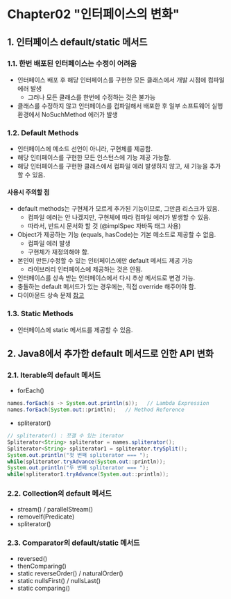 # Chapter02 "인터페이스의 변화"

## 1. 인터페이스 default/static 메서드

### 1.1. 한번 배포된 인터페이스는 수정이 어려움
* 인터페이스 배포 후 해당 인터페이스를 구현한 모든 클래스에서 개발 시점에 컴파일 에러 발생 
    * 그러나 모든 클래스를 한번에 수정하는 것은 불가능
* 클래스를 수정하지 않고 인터페이스를 컴파일해서 배포한 후 일부 소프트웨어 실행 환경에서 NoSuchMethod 에러가 발생

### 1.2. Default Methods
* 인터페이스에 메소드 선언이 아니라, 구현체를 제공함.
* 해당 인터페이스를 구현한 모든 인스턴스에 기능 제공 가능함.
* 해당 인터페이스를 구현한 클래스에서 컴파일 에러 발생하지 않고, 새 기능을 추가할 수 있음.

#### 사용시 주의할 점
* default methods는 구현체가 모르게 추가된 기능이므로, 그만큼 리스크가 있음.
    * 컴파일 에러는 안 나겠지만, 구현체에 따라 컴파일 에러가 발생할 수 있음.
    * 따라서, 반드시 문서화 할 것 (@implSpec 자바독 태그 사용)
* Object가 제공하는 기능 (equals, hasCode)는 기본 메소드로 제공할 수 없음.
    * 컴파일 에러 발생
    * 구현체가 재정의해야 함.
* 본인이 만든/수정할 수 있는 인터페이스에만 default 메서드 제공 가능
    * 라이브러리 인터페이스에 제공하는 것은 안됨.
* 인터페이스를 상속 받는 인터페이스에서 다시 추상 메서드로 변경 가능.
* 충돌하는 default 메서드가 있는 경우에는, 직접 override 해주어야 함.
* 다이아몬드 상속 문제 [참고](https://goodgid.github.io/Java-8-Default-Method/)

### 1.3. Static Methods
* 인터페이스에 static 메서드를 제공할 수 있음.

## 2. Java8에서 추가한 default 메서드로 인한 API 변화

### 2.1. Iterable의 default 메서드
* forEach()
```java
names.forEach(s -> System.out.println(s));   // Lambda Expression
names.forEach(System.out::println);   // Method Reference
```
* spliterator()
```java
// spliterator() : 쪼갤 수 있는 iterator
Spliterator<String> spliterator = names.spliterator();
Spliterator<String> spliterator1 = spliterator.trySplit();
System.out.println("첫 번째 spliterator === ");
while(spliterator.tryAdvance(System.out::println));
System.out.println("두 번째 spliterator === ");
while(spliterator1.tryAdvance(System.out::println));
```

### 2.2. Collection의 default 메서드
* stream() / parallelStream()
* removeIf(Predicate)
* spliterator()

### 2.3. Comparator의 default/static 메서드
* reversed()
* thenComparing()
* static reverseOrder() / naturalOrder()
* static nullsFirst() / nullsLast()
* static comparing()